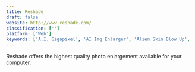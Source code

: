 ```yaml
---
title: Reshade
draft: false 
website: http://www.reshade.com/
classification: ['']
platform: ['Web']
keywords: ['A.I. Gigapixel', 'AI Img Enlarger', 'Alien Skin Blow Up', 'FCorp Imaging', 'FastStone Photo Resizer', 'Fotosizer', 'HQ Photo Enlarger', 'Image Resizer for Windows', 'Light Image Resizer', 'ON1 Resize', 'PhotoBulk', 'Photozoom Pro', 'STOIK Smart Resizer', 'SmillaEnlarger', 'Upscale Pics', 'Waifu2x Caffe', 'daniele.ch iResize', 'iconus.ch SmallImage', 'waifu2x']
---
```

Reshade offers the highest quality photo enlargement available for your computer.